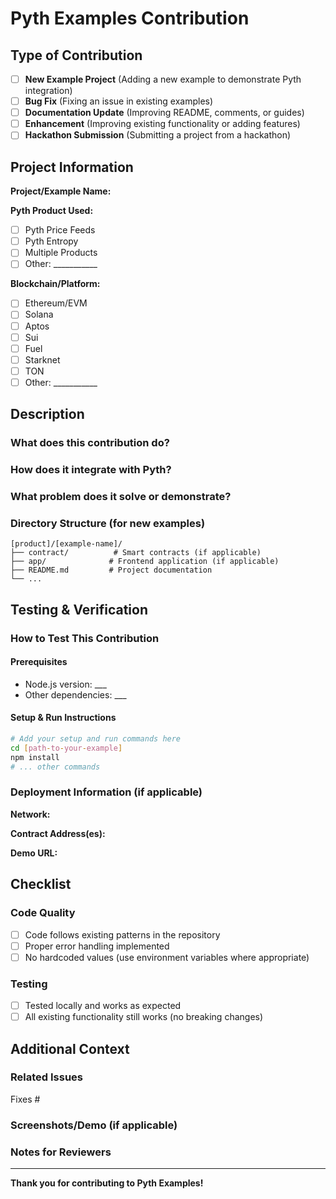# Pyth Examples Contribution

## Type of Contribution
<!-- Please check the type of contribution this PR represents -->

- [ ] **New Example Project** (Adding a new example to demonstrate Pyth integration)
- [ ] **Bug Fix** (Fixing an issue in existing examples)
- [ ] **Documentation Update** (Improving README, comments, or guides)
- [ ] **Enhancement** (Improving existing functionality or adding features)
- [ ] **Hackathon Submission** (Submitting a project from a hackathon)

## Project Information

**Project/Example Name:** <!-- Enter the name of your project or the example you're working on -->

**Pyth Product Used:** 
- [ ] Pyth Price Feeds
- [ ] Pyth Entropy
- [ ] Multiple Products
- [ ] Other: ___________

**Blockchain/Platform:**
- [ ] Ethereum/EVM
- [ ] Solana  
- [ ] Aptos
- [ ] Sui
- [ ] Fuel
- [ ] Starknet
- [ ] TON
- [ ] Other: ___________

## Description

### What does this contribution do?
<!-- Provide a clear description of what you're adding or changing -->

### How does it integrate with Pyth?
<!-- Explain how your code uses Pyth products/services -->

### What problem does it solve or demonstrate?
<!-- Describe the use case or issue this addresses -->

### Directory Structure (for new examples)
<!-- If adding a new example, show the directory structure -->
```
[product]/[example-name]/
├── contract/          # Smart contracts (if applicable)
├── app/              # Frontend application (if applicable)  
├── README.md         # Project documentation
└── ...
```

## Testing & Verification

### How to Test This Contribution
<!-- Provide clear instructions for reviewers to test your changes -->

#### Prerequisites
<!-- List any prerequisites needed -->
- Node.js version: ___
- Other dependencies: ___

#### Setup & Run Instructions
```bash
# Add your setup and run commands here
cd [path-to-your-example]
npm install
# ... other commands
```

### Deployment Information (if applicable)
**Network:** <!-- e.g., Ethereum Sepolia, Solana Devnet, etc. -->

**Contract Address(es):** <!-- Deployed contract addresses -->

**Demo URL:** <!-- Link to live demo if available -->

## Checklist

### Code Quality
- [ ] Code follows existing patterns in the repository
- [ ] Proper error handling implemented
- [ ] No hardcoded values (use environment variables where appropriate)

### Testing
- [ ] Tested locally and works as expected
- [ ] All existing functionality still works (no breaking changes)

## Additional Context

### Related Issues
<!-- Link any related GitHub issues -->
Fixes #<!-- issue number -->

### Screenshots/Demo (if applicable)
<!-- Add screenshots or links to demos that help explain your contribution -->

### Notes for Reviewers
<!-- Add any additional context that would help reviewers -->

---

**Thank you for contributing to Pyth Examples!**

<!-- 
Helpful Resources:
- Pyth Documentation: https://docs.pyth.network/
- Price Feeds: https://docs.pyth.network/price-feeds
- Entropy: https://docs.pyth.network/entropy  
- Lazer: https://docs.pyth.network/lazer
- Existing Examples: Browse the repository for reference implementations
-->
